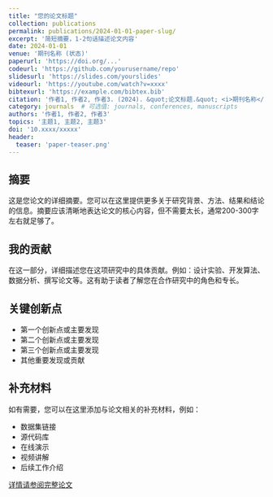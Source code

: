```yaml
---
title: "您的论文标题"
collection: publications
permalink: publications/2024-01-01-paper-slug/
excerpt: '简短摘要，1-2句话描述论文内容'
date: 2024-01-01
venue: '期刊名称 (状态)'
paperurl: 'https://doi.org/...'
codeurl: 'https://github.com/yourusername/repo'
slidesurl: 'https://slides.com/yourslides'
videourl: 'https://youtube.com/watch?v=xxxx'
bibtexurl: 'https://example.com/bibtex.bib'
citation: '作者1, 作者2, 作者3. (2024). &quot;论文标题.&quot; <i>期刊名称</i>. 卷(期):页码.'
category: journals  # 可选值: journals, conferences, manuscripts
authors: '作者1, 作者2, 作者3'
topics: '主题1, 主题2, 主题3'
doi: '10.xxxx/xxxxx'
header:
  teaser: 'paper-teaser.png'
---
```


## 摘要

这是您论文的详细摘要。您可以在这里提供更多关于研究背景、方法、结果和结论的信息。摘要应该清晰地表达论文的核心内容，但不需要太长，通常200-300字左右就足够了。

## 我的贡献

在这一部分，详细描述您在这项研究中的具体贡献。例如：设计实验、开发算法、数据分析、撰写论文等。这有助于读者了解您在合作研究中的角色和专长。

## 关键创新点

- 第一个创新点或主要发现
- 第二个创新点或主要发现
- 第三个创新点或主要发现
- 其他重要发现或贡献

## 补充材料

如有需要，您可以在这里添加与论文相关的补充材料，例如：
- 数据集链接
- 源代码库
- 在线演示
- 视频讲解
- 后续工作介绍

[详情请参阅完整论文](论文链接) 